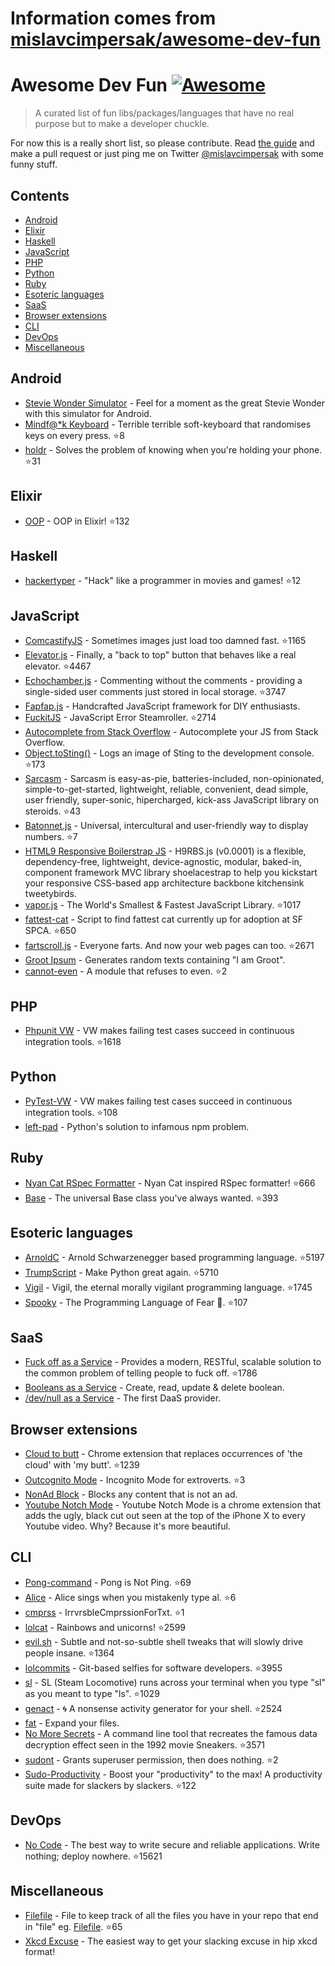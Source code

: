 # Information comes from [mislavcimpersak/awesome-dev-fun](https://github.com/mislavcimpersak/awesome-dev-fun)
# Awesome Dev Fun [![Awesome](https://cdn.rawgit.com/sindresorhus/awesome/d7305f38d29fed78fa85652e3a63e154dd8e8829/media/badge.svg)](https://github.com/sindresorhus/awesome)

> A curated list of fun libs/packages/languages that have no real purpose but to make a developer chuckle.

For now this is a really short list, so please contribute. Read [the guide](CONTRIBUTING.md) and make a pull request or just ping me on Twitter [@mislavcimpersak](https://twitter.com/mislavcimpersak) with some funny stuff.


## Contents

- [Android](#android)
- [Elixir](#elixir)
- [Haskell](#haskell)
- [JavaScript](#javascript)
- [PHP](#php)
- [Python](#python)
- [Ruby](#ruby)
- [Esoteric languages](#esoteric-languages)
- [SaaS](#saas)
- [Browser extensions](#browser-extensions)
- [CLI](#cli)
- [DevOps](#devops)
- [Miscellaneous](#miscellaneous)


## Android

- [Stevie Wonder Simulator](https://play.google.com/store/apps/details?id=erseco.soft.stevie.wonder.simulator) - Feel for a moment as the great Stevie Wonder with this simulator for Android.
- [Mindf@*k Keyboard](https://github.com/terriblehackskeyboard/keyboard) - Terrible terrible soft-keyboard that randomises keys on every press. :star:8
- [holdr](https://github.com/starakaj/holdr) - Solves the problem of knowing when you're holding your phone. :star:31


## Elixir
- [OOP](https://github.com/wojtekmach/oop) - OOP in Elixir! :star:132


## Haskell
- [hackertyper](https://github.com/fgaz/hackertyper) - "Hack" like a programmer in movies and games! :star:12


## JavaScript

- [ComcastifyJS](https://github.com/theonion/comcastifyjs) - Sometimes images just load too damned fast. :star:1165
- [Elevator.js](https://github.com/tholman/elevator.js) - Finally, a "back to top" button that behaves like a real elevator. :star:4467
- [Echochamber.js](https://github.com/tessalt/echo-chamber-js) - Commenting without the comments - providing a single-sided user comments just stored in local storage. :star:3747
- [Fapfap.js](http://fapfapjs.io) - Handcrafted JavaScript framework for DIY enthusiasts.
- [FuckitJS](https://github.com/mattdiamond/fuckitjs) - JavaScript Error Steamroller. :star:2714
- [Autocomplete from Stack Overflow](https://emilschutte.com/stackoverflow-autocomplete/) - Autocomplete your JS from Stack Overflow.
- [Object.toSting()](https://github.com/teropa/to-sting) - Logs an image of Sting to the development console. :star:173
- [Sarcasm](https://github.com/komlev/sarcasm) - Sarcasm is easy-as-pie, batteries-included, non-opinionated, simple-to-get-started, lightweight, reliable, convenient, dead simple, user friendly, super-sonic, hipercharged, kick-ass JavaScript library on steroids. :star:43
- [Batonnet.js](https://github.com/BinaryBrain/Batonnet.js) - Universal, intercultural and user-friendly way to display numbers. :star:7
- [HTML9 Responsive Boilerstrap JS](http://html9responsiveboilerstrapjs.com/) - H9RBS.js (v0.0001) is a flexible, dependency-free, lightweight, device-agnostic, modular, baked-in, component framework MVC library shoelacestrap to help you kickstart your responsive CSS-based app architecture backbone kitchensink tweetybirds.
- [vapor.js](https://github.com/madrobby/vapor.js) - The World's Smallest & Fastest JavaScript Library. :star:1017
- [fattest-cat](https://github.com/lexiross/fattest-cat) - Script to find fattest cat currently up for adoption at SF SPCA. :star:650
- [fartscroll.js](https://github.com/theonion/fartscroll.js) - Everyone farts. And now your web pages can too. :star:2671
- [Groot Ipsum](http://grootipsum.com/) - Generates random texts containing "I am Groot".
- [cannot-even](https://github.com/blakek/cannot-even) - A module that refuses to even. :star:2


## PHP

- [Phpunit VW](https://github.com/hmlb/phpunit-vw) - VW makes failing test cases succeed in continuous integration tools. :star:1618


## Python

- [PyTest-VW](https://github.com/The-Compiler/pytest-vw) - VW makes failing test cases succeed in continuous integration tools. :star:108
- [left-pad](https://pypi.python.org/pypi/left-pad/) - Python's solution to infamous npm problem.


## Ruby

- [Nyan Cat RSpec Formatter](https://github.com/mattsears/nyan-cat-formatter) - Nyan Cat inspired RSpec formatter! :star:666
- [Base](https://github.com/garybernhardt/base) - The universal Base class you've always wanted. :star:393


## Esoteric languages

- [ArnoldC](https://github.com/lhartikk/ArnoldC) - Arnold Schwarzenegger based programming language. :star:5197
- [TrumpScript](https://github.com/samshadwell/TrumpScript) - Make Python great again. :star:5710
- [Vigil](https://github.com/munificent/vigil) - Vigil, the eternal morally vigilant programming language. :star:1745
- [Spooky](https://github.com/ftripier/spookyc) - The Programming Language of Fear 🌚. :star:107


## SaaS

- [Fuck off as a Service](https://github.com/tomdionysus/foaas) - Provides a modern, RESTful, scalable solution to the common problem of telling people to fuck off. :star:1786
- [Booleans as a Service](https://booleans.io/) - Create, read, update & delete boolean.
- [/dev/null as a Service](https://devnull-as-a-service.com/) - The first DaaS provider.


## Browser extensions

- [Cloud to butt](https://github.com/panicsteve/cloud-to-butt) - Chrome extension that replaces occurrences of 'the cloud' with 'my butt'. :star:1239
- [Outcognito Mode](https://github.com/hrldcpr/outcognito-mode) - Incognito Mode for extroverts. :star:3
- [NonAd Block](https://chrome.google.com/webstore/detail/nonad-block/mjdphmpknkepficogfmnfhabmlngggip?hl=en-US) - Blocks any content that is not an ad.
- [Youtube Notch Mode](https://chrome.google.com/webstore/detail/youtube-notch-mode/fiklbelmepfnpojheaklfnhfhbfkmibb) - Youtube Notch Mode is a chrome extension that adds the ugly, black cut out seen at the top of the iPhone X to every Youtube video. Why? Because it's more beautiful.


## CLI
- [Pong-command](https://github.com/kurehajime/pong-command) - Pong is Not Ping. :star:69
- [Alice](https://github.com/susisu/alice) - Alice sings when you mistakenly type al. :star:6
- [cmprss](https://github.com/kurehajime/cmprss) - IrrvrsbleCmprssionForTxt. :star:1
- [lolcat](https://github.com/busyloop/lolcat) - Rainbows and unicorns! :star:2599
- [evil.sh](https://github.com/mathiasbynens/evil.sh) - Subtle and not-so-subtle shell tweaks that will slowly drive people insane. :star:1364
- [lolcommits](https://github.com/mroth/lolcommits) - Git-based selfies for software developers. :star:3955
- [sl](https://github.com/mtoyoda/sl) - SL (Steam Locomotive) runs across your terminal when you type "sl" as you meant to type "ls". :star:1029
- [genact](https://github.com/svenstaro/genact) - 🌀 A nonsense activity generator for your shell. :star:2524
- [fat](https://github.com/drummyfish/fat) - Expand your files.
- [No More Secrets](https://github.com/bartobri/no-more-secrets) - A command line tool that recreates the famous data decryption effect seen in the 1992 movie Sneakers. :star:3571
- [sudont](https://github.com/cbondurant/sudont) - Grants superuser permission, then does nothing. :star:2
- [Sudo-Productivity](https://github.com/kyle8998/Sudo-Productivity) - Boost your "productivity" to the max! A productivity suite made for slackers by slackers. :star:122


## DevOps
- [No Code](https://github.com/kelseyhightower/nocode) - The best way to write secure and reliable applications. Write nothing; deploy nowhere. :star:15621


## Miscellaneous
- [Filefile](https://github.com/cobyism/Filefile) - File to keep track of all the files you have in your repo that end in "file" eg. [Filefile](Filefile). :star:65
- [Xkcd Excuse](https://xkcd-excuse.com) - The easiest way to get your slacking excuse in hip xkcd format!

